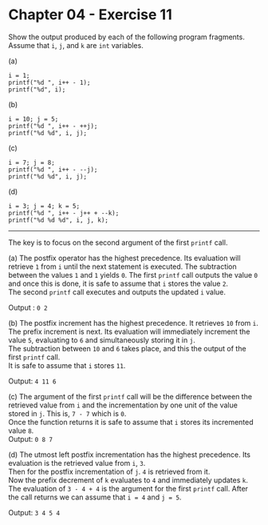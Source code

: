 # Chapter 04 - Exercise 11

Show the output produced by each of the following program fragments. Assume that `i`, `j`, and `k` are `int` variables.

(a) 
```
i = 1;  
printf("%d ", i++ - 1);  
printf("%d", i);  
```
(b) 
```
i = 10; j = 5;  
printf("%d ", i++ - ++j);  
printf("%d %d", i, j);  
```
(c) 
```
i = 7; j = 8;  
printf("%d ", i++ - --j);  
printf("%d %d", i, j);  
```
(d) 
```
i = 3; j = 4; k = 5;  
printf("%d ", i++ - j++ + --k);  
printf("%d %d %d", i, j, k);  
```

---

The key is to focus on the second argument of the first `printf` call.  

(a) 
The postfix operator has the highest precedence. Its evaluation will retrieve `1` from `i` until the next statement is executed. The subtraction between the values `1` and `1` yields `0`. 
The first `printf` call outputs the value `0` and once this is done, it is safe to assume that `i` stores the value `2`.     
The second `printf` call executes and outputs the updated `i` value.  

Output : `0 2` 

(b) 
The postfix increment has the highest precedence. It retrieves `10` from `i`.  
The prefix increment is next. Its evaluation will immediately increment the value `5`, evaluating to `6` and simultaneously storing it in `j`.  
The subtraction between `10` and `6` takes place, and this the output of the first `printf` call.  
It is safe to assume that `i` stores `11`.  

Output: `4 11 6`  

(c) 
The argument of the first `printf` call will be the difference between the retrieved value from `i` and the incrementation by one unit of the value stored in `j`. This is, `7 - 7` which is `0`.  
Once the function returns it is safe to assume that `i` stores its incremented value `8`.  
Output: `0 8 7`  

(d) 
The utmost left postfix incrementation has the highest precedence. Its evaluation is the retrieved value from `i`, `3`.  
Then for the postfix incrementation of `j`. `4` is retrieved from it.  
Now the prefix decrement of `k` evaluates to `4` and immediately updates `k`. 
The evaluation of `3 - 4 + 4` is the argument for the first `printf` call. 
After the call returns we can assume that `i = 4` and `j = 5`.  

Output: `3 4 5 4`
